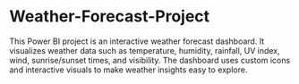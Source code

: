 # Weather-Forecast-Project
This Power BI project is an interactive weather forecast dashboard. It visualizes weather data such as temperature, humidity, rainfall, UV index, wind, sunrise/sunset times, and visibility. The dashboard uses custom icons and interactive visuals to make weather insights easy to explore.
